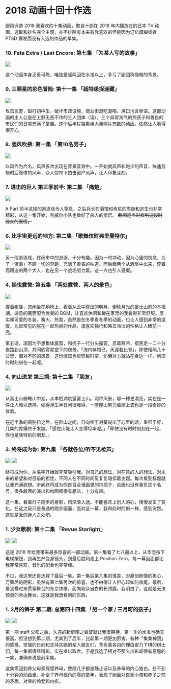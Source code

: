 # 2018 动画十回十作选

跟风评选 2018 我喜欢的十集动画，取自十部在 2018 年内播放过的日本 TV 动画。选取和排名完全主观，亦不排除有本来有我喜欢的但是因为记忆模糊或者 PTSD 爆发而没有入选的作品的单集。

### 10. Fate Extra / Last Encore: 第七集 「为某人写的故事」

![](../images/FELE-EP07.png)

这个动画本身乏善可陈，唯独童谣两回在水准以上，多亏了剧团狗咖喱的背景。

### 9. 三颗星的彩色冒险: 第十一集 「超特级捉迷藏」

![](../images/三颗星-EP11.png)

攻击民警，殴打初中生，破坏市政设施，商业街混吃混喝，满口污言秽语。这部动画的主人公是在上野无恶不作的三人团体（误）。三个异常淘气的熊孩子和善良的市民们的日常充满了童趣。这个后半程每集用大量照片充数的动画，依然让人看得很开心。

### 8. 强风吹拂: 第一集 「第10名男子」

![](../images/强风吹拂-EP1.png)

以风作为片名，风声多次出现在背景音效中。一开始就风声和跑步的声音，快速剪辑时后骤停的风声，众人惊愕下拍击窗户风声，让人印象深刻。

### 7. 进击的巨人 第三季前半: 第二集 「痛楚」

![](../images/巨人-S3EP2.png)

A Part 前半这段的追逐戏令人窒息，之后兵长在酒馆和肯尼的周旋和逃生也非常精彩，从这一集开始，利威尔小队也做好了杀人的觉悟。 <del>截图是当时看到这段时观众的表情。</del>

### 6. 比宇宙更远的地方: 第二集 「歌舞伎町弗里曼特尔」

![](../images/比宇宙更远的地方-EP2.png)

另一段追逐戏，在闹市中的追逐，十分有趣。因为一时冲动，因为心里的执念，为了「傻事」不顾一切的奔跑，充满了青春的味道。而后面两个从酒局中出来，穿着高跟追的两个大人，也在另一个战场努力着。这一点也引人感慨。

### 4. 摇曳露营: 第五集 「两处露营、两人的景色」

![](../images/摇曳露营-EP5.png)

撑着帐篷，悠闲坐在躺椅上，看着从云中穿出的明月，倒映月光的富士山前的本栖湖。诗意的画面配合优美的 BGM，让喜欢休闲和蹲在家里的我看得非常舒服。厚实却可爱的冬装、篝火、热食，虽然是在冬季看冬季的动画，也让人感到非常的温暖。比起常见的腻在一起热闹的作品，凛喜欢独行和略显冷淡的性格让人眼前一亮。

第五话，凛因为不想集体露营，和抚子一行分头露营。忍着寒冷，摸黑走一二十分夜路到山顶，共同欣赏星空下的夜景。「海内存知己，天涯若比邻」，即使相隔几十公里，面对不同的风景，这份情谊也能穿越时空，仿佛对方就站在身边一样，何须时时刻刻在一起呢。

### 4. 向山进发 第三期: 第十二集 「朋友」

![](../images/向山进发-S3EP12.png)

从富士山俯瞰山中湖，从本栖湖眺望富士山。两种风景，哪一种更漂亮，实在是一件让人难以选择。偷得浮生半日闲很难得，一座座山努力着爬上去也是一段奇妙的体验。

在近半季的闹别扭之后，在群山之间，日向终于对葵说出了心里的话，重归于好，几集的胃痛终于发糖。「感觉山能让人变得坦率呢。」「即使没有时时刻刻在一起，你也是我特别的朋友。」

### 3. 终将成为你: 第九集 「各就各位/听不见枪声」

![](../images/终将成为你-EP9-1.png)
![](../images/终将成为你-EP9-2.png)

终将成为你，从名字开始就非常吸引我。对自己的想法，对在意的人的想法，对未来的希望和对目前的担忧，不同人在不同时间反复复暗扣着主题。每次看到标题就让我充满遐想。听闻终将成为你是百合漫画里的抗把子，动画也没有辜负这个名号，很多段落的演出和构图都很有想法，十分有趣。

这一集，看着灯子跑步的身影，侑渐渐入迷。不能喜欢上别人的心，慢慢发生了变化。在这之前只是普通的跑步画面，面对这一幕，我和此时的侑一样，感到突然。这就是爱的迷人之处吧。

### 1. 少女歌剧: 第十二集 「Revue Starlight」

![](../images/少女歌剧-EP12-1.png)
![](../images/少女歌剧-EP12-2.png)

这是 2018 年给我带来最多惊喜的一部动画。第一集看了七八遍以上，从华恋按下电梯按钮，到再生产变身镜头，到最后胜利走上 Position Zero，每一幕画面都让我非常喜欢，音乐的配合也非常棒。

不过，我这里还是选择了最后一集。第一集后某几集的落差，对原创剧情的担心，万策尽的阴影，虽然有第七集再次的惊喜，也不由得让人担心起如何收尾。最后，看到横过来贯穿舞台的东京铁塔，面向观众自白的长颈鹿，我明白了，这就是无法预测的命运舞台，这就是我想看到的东西。

### 1. 3月的狮子 第二期: 总第四十四集 「另一个家 / 三月町的孩子」

![](../images/3月的狮子-EP44-1.png)
![](../images/3月的狮子-EP44-2.png)

第一期 staff 公布之后，久违的新房昭之监督就让我很期待，第一季的水准也确实很高。但没想到第二期，尤其到了后半，比起第一期更加厉害，有种「集集神回」的感觉。坚强的日向和支持这她的亲人朋友们，背负着各自的理由奋力下棋的棋士们，每一集都很经精彩，实在难以取舍。于是我选了相对不那么出彩却很有意思的一集，准确来说是前半集。

这集零回到养父母家探望养母，整段几乎都是静止话以及养母的内心独白。在不到十分钟的动画里，补全了养母视角的零的童年，表现了她面对自家小孩和养子之前的矛盾，对零的怜爱和内疚。
